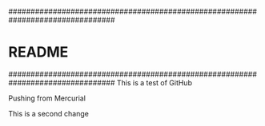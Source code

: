 ################################################################################
# README
################################################################################
This is a test of GitHub

Pushing from Mercurial

This is a second change

